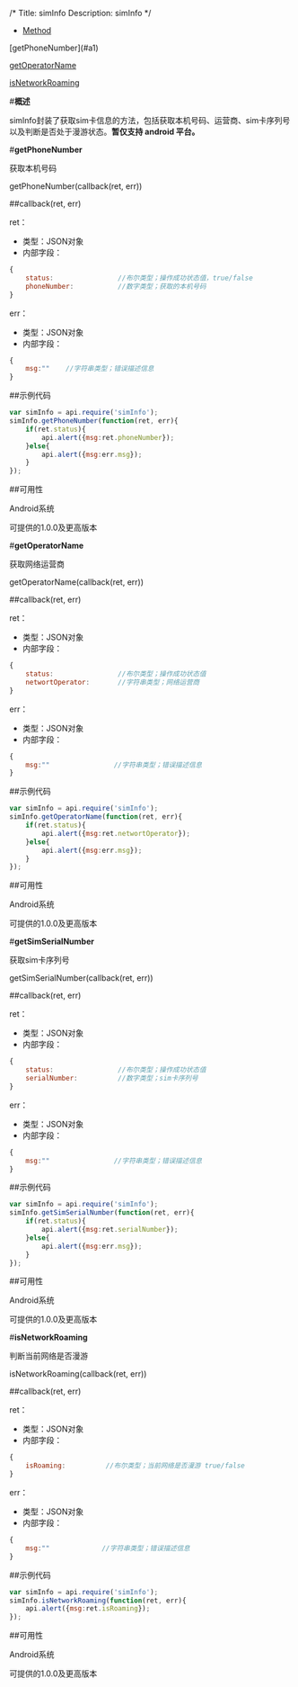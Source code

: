/*
Title: simInfo
Description: simInfo
*/

<ul id="tab" class="clearfix">
	<li class="active"><a href="#method-content">Method</a></li>
	
</ul>
<div id="method-content">

<div class="outline">
[getPhoneNumber](#a1)

[getOperatorName](#a2)

[isNetworkRoaming](#a3)

</div>

#**概述**

simInfo封装了获取sim卡信息的方法，包括获取本机号码、运营商、sim卡序列号以及判断是否处于漫游状态。**暂仅支持 android 平台。**


#**getPhoneNumber**<div id="a1"></div>

获取本机号码

getPhoneNumber(callback(ret, err))

##callback(ret, err)

ret：

- 类型：JSON对象
- 内部字段：

```js
{
	status:                //布尔类型；操作成功状态值，true/false
	phoneNumber:           //数字类型；获取的本机号码
}
```

err：

- 类型：JSON对象
- 内部字段：

```js
{
    msg:""    //字符串类型；错误描述信息
}
```

##示例代码

```js
var simInfo = api.require('simInfo');
simInfo.getPhoneNumber(function(ret, err){
	if(ret.status){
		api.alert({msg:ret.phoneNumber});
	}else{
		api.alert({msg:err.msg});
	}
});
```

##可用性

Android系统

可提供的1.0.0及更高版本

#**getOperatorName**<div id="a1"></div>

获取网络运营商

getOperatorName(callback(ret, err))

##callback(ret, err)

ret：

- 类型：JSON对象
- 内部字段：

```js
{
	status:                //布尔类型；操作成功状态值
	networtOperator:       //字符串类型；网络运营商
}
```

err：

- 类型：JSON对象
- 内部字段：

```js
{
    msg:""                //字符串类型；错误描述信息
}
```

##示例代码

```js
var simInfo = api.require('simInfo');
simInfo.getOperatorName(function(ret, err){
	if(ret.status){
		api.alert({msg:ret.networtOperator});
	}else{
		api.alert({msg:err.msg});
	}
});
```

##可用性

Android系统

可提供的1.0.0及更高版本

#**getSimSerialNumber**<div id="a2"></div>

获取sim卡序列号

getSimSerialNumber(callback(ret, err))

##callback(ret, err)

ret：

- 类型：JSON对象
- 内部字段：

```js
{
	status:                //布尔类型；操作成功状态值
	serialNumber:          //数字类型；sim卡序列号
}
```

err：

- 类型：JSON对象
- 内部字段：

```js
{
    msg:""                //字符串类型；错误描述信息
}
```

##示例代码

```js
var simInfo = api.require('simInfo');
simInfo.getSimSerialNumber(function(ret, err){
	if(ret.status){
		api.alert({msg:ret.serialNumber});
	}else{
		api.alert({msg:err.msg});
	}
});
```

##可用性

Android系统

可提供的1.0.0及更高版本


#**isNetworkRoaming**<div id="a3"></div>

判断当前网络是否漫游

isNetworkRoaming(callback(ret, err))

##callback(ret, err)

ret：

- 类型：JSON对象
- 内部字段：

```js
{
	isRoaming:          //布尔类型；当前网络是否漫游 true/false
}
```

err：

- 类型：JSON对象
- 内部字段：

```js
{
    msg:""             //字符串类型；错误描述信息
}
```

##示例代码

```js
var simInfo = api.require('simInfo');
simInfo.isNetworkRoaming(function(ret, err){
	api.alert({msg:ret.isRoaming});
});
```

##可用性

Android系统

可提供的1.0.0及更高版本